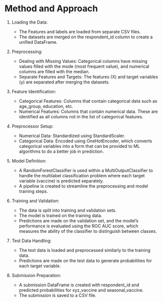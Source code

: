 # Method and Approach
1. Loading the Data:

    - The Features and labels are loaded from separate CSV files.
    - The datasets are merged on the respondent_id column to create a unified DataFrame.

2. Preprocessing:

    - Dealing with Missing Values: Categorical columns have missing values filled with the mode (most frequent value), and numerical columns are filled with the median.
    - Separate Features and Targets: The features (X) and target variables (y) are separated after merging the datasets.

3. Feature Identification:

    - Categorical Features: Columns that contain categorical data such as age_group, education, etc.
    - Numerical Features: Columns that contain numerical data. These are identified as all columns not in the list of categorical features.

4. Preprocessor Setup:

    - Numerical Data: Standardized using StandardScaler.
    - Categorical Data: Encoded using OneHotEncoder, which converts categorical variables into a form that can be provided to ML algorithms to do a better job in prediction.

5. Model Definition:

    - A RandomForestClassifier is used within a MultiOutputClassifier to handle the multilabel classification problem where each target variable (vaccine) is predicted separately.
    - A pipeline is created to streamline the preprocessing and model training steps.

6. Training and Validation:

    - The data is split into training and validation sets.
    - The model is trained on the training data.
    - Predictions are made on the validation set, and the model’s performance is evaluated using the ROC AUC score, which measures the ability of the classifier to distinguish between classes.

7. Test Data Handling:

    - The test data is loaded and preprocessed similarly to the training data.
    - Predictions are made on the test data to generate probabilities for each target variable.

8. Submission Preparation:

    - A submission DataFrame is created with respondent_id and predicted probabilities for xyz_vaccine and seasonal_vaccine.
    - The submission is saved to a CSV file.

